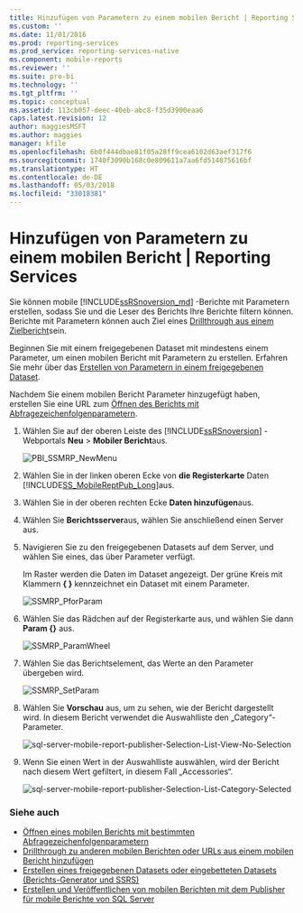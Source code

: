 ```yaml
---
title: Hinzufügen von Parametern zu einem mobilen Bericht | Reporting Services | Microsoft-Dokumentation
ms.custom: ''
ms.date: 11/01/2016
ms.prod: reporting-services
ms.prod_service: reporting-services-native
ms.component: mobile-reports
ms.reviewer: ''
ms.suite: pro-bi
ms.technology: ''
ms.tgt_pltfrm: ''
ms.topic: conceptual
ms.assetid: 113cb057-deec-40eb-abc8-f35d3900eaa6
caps.latest.revision: 12
author: maggiesMSFT
ms.author: maggies
manager: kfile
ms.openlocfilehash: 6b0f444dbae81f05a28ff9cea6102d63aef317f6
ms.sourcegitcommit: 1740f3090b168c0e809611a7aa6fd514075616bf
ms.translationtype: HT
ms.contentlocale: de-DE
ms.lasthandoff: 05/03/2018
ms.locfileid: "33018381"
---
```

# <a name="add-parameters-to-a-mobile-report--reporting-services"></a>Hinzufügen von Parametern zu einem mobilen Bericht | Reporting Services
Sie können mobile [!INCLUDE[ssRSnoversion_md](../../includes/ssrsnoversion-md.md)] -Berichte mit Parametern erstellen, sodass Sie und die Leser des Berichts Ihre Berichte filtern können. Berichte mit Parametern können auch Ziel eines [Drillthrough aus einem Zielbericht](../../reporting-services/mobile-reports/add-drillthrough-from-a-mobile-report-to-other-mobile-reports-or-urls.md)sein. 

Beginnen Sie mit einem freigegebenen Dataset mit mindestens einem Parameter, um einen mobilen Bericht mit Parametern zu erstellen. Erfahren Sie mehr über das [Erstellen von Parametern in einem freigegebenen Dataset](../../reporting-services/report-data/create-a-shared-dataset-or-embedded-dataset-report-builder-and-ssrs.md).  

Nachdem Sie einem mobilen Bericht Parameter hinzugefügt haben, erstellen Sie eine URL zum [Öffnen des Berichts mit Abfragezeichenfolgenparametern](../../reporting-services/mobile-reports/open-a-mobile-report-with-specific-query-string-parameters-reporting-services.md).

1. Wählen Sie auf der oberen Leiste des [!INCLUDE[ssRSnoversion](../../includes/ssrsnoversion.md)] -Webportals **Neu** > **Mobiler Bericht**aus.  
  
   ![PBI_SSMRP_NewMenu](../../reporting-services/mobile-reports/media/pbi-ssmrp-newmenu.png)  
     
2. Wählen Sie in der linken oberen Ecke von **die Registerkarte** Daten [!INCLUDE[SS_MobileReptPub_Long](../../includes/ss-mobilereptpub-long.md)]aus.   
  
3. Wählen Sie in der oberen rechten Ecke **Daten hinzufügen**aus.  
  
4. Wählen Sie **Berichtsserver**aus, wählen Sie anschließend einen Server aus.  
  
5. Navigieren Sie zu den freigegebenen Datasets auf dem Server, und wählen Sie eines, das über Parameter verfügt.  
  
   Im Raster werden die Daten im Dataset angezeigt. Der grüne Kreis mit Klammern **{ }** kennzeichnet ein Dataset mit einem Parameter.  
     
   ![SSMRP_PforParam](../../reporting-services/mobile-reports/media/ssmrp-pforparam.png)  
  
6. Wählen Sie das Rädchen auf der Registerkarte aus, und wählen Sie dann **Param {}** aus.  
  
   ![SSMRP_ParamWheel](../../reporting-services/mobile-reports/media/ssmrp-paramwheel.png)  
  
7. Wählen Sie das Berichtselement, das Werte an den Parameter übergeben wird.  
  
   ![SSMRP_SetParam](../../reporting-services/mobile-reports/media/ssmrp-setparam.png)  
     
8. Wählen Sie **Vorschau** aus, um zu sehen, wie der Bericht dargestellt wird. In diesem Bericht verwendet die Auswahlliste den „Category“-Parameter.

   ![sql-server-mobile-report-publisher-Selection-List-View-No-Selection](../../reporting-services/mobile-reports/media/sql-server-mobile-report-publisher-selection-list-view-no-selection.png) 
   
9. Wenn Sie einen Wert in der Auswahlliste auswählen, wird der Bericht nach diesem Wert gefiltert, in diesem Fall „Accessories“.

   ![sql-server-mobile-report-publisher-Selection-List-Category-Selected](../../reporting-services/mobile-reports/media/sql-server-mobile-report-publisher-selection-list-category-selected.png)   
  
### <a name="see-also"></a>Siehe auch  
-  [Öffnen eines mobilen Berichts mit bestimmten Abfragezeichenfolgenparametern](../../reporting-services/mobile-reports/open-a-mobile-report-with-specific-query-string-parameters-reporting-services.md)
-  [Drillthrough zu anderen mobilen Berichten oder URLs aus einem mobilen Bericht hinzufügen](../../reporting-services/mobile-reports/add-drillthrough-from-a-mobile-report-to-other-mobile-reports-or-urls.md)
-  [Erstellen eines freigegebenen Datasets oder eingebetteten Datasets (Berichts-Generator und SSRS)](../../reporting-services/report-data/create-a-shared-dataset-or-embedded-dataset-report-builder-and-ssrs.md)
- [Erstellen und Veröffentlichen von mobilen Berichten mit dem Publisher für mobile Berichte von SQL Server](../../reporting-services/mobile-reports/create-mobile-reports-with-sql-server-mobile-report-publisher.md)  
  
  

